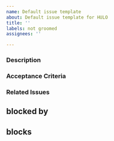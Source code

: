 ```yaml
---
name: Default issue template
about: Default issue template for HULO
title: ''
labels: not groomed
assignees: ''

---
```


### Description 

### Acceptance Criteria 

### Related Issues 
blocked by
-
blocks
-
